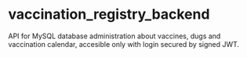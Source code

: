 # vaccination_registry_backend
API for MySQL database administration about vaccines, dugs and vaccination calendar, accesible only with login secured by signed JWT.
